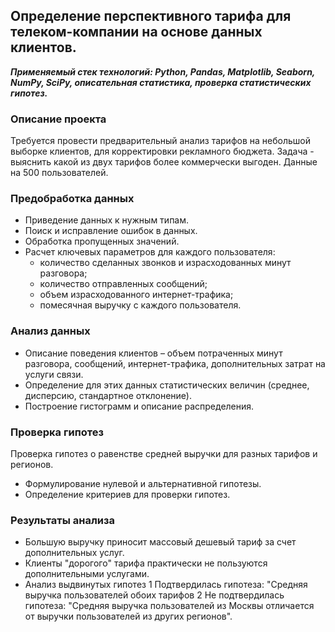## Определение перспективного тарифа для телеком-компании на основе данных клиентов.
***Применяемый стек технологий: Python, Pandas, Matplotlib, Seaborn, NumPy, SciPy, описательная статистика, проверка статистических гипотез.***

### Описание проекта
Требуется провести предварительный анализ тарифов на небольшой выборке клиентов, для корректировки рекламного бюджета. Задача - выяснить какой из двух тарифов более коммерчески выгоден. 
Данные на 500 пользователей.

### Предобработка данных
- Приведение данных к нужным типам.
-  Поиск и исправление ошибок в данных.
-  Обработка пропущенных значений. 
- Расчет ключевых параметров для каждого пользователя:
	-   количество сделанных звонков и израсходованных минут разговора;
	-   количество отправленных сообщений;
	-   объем израсходованного интернет-трафика;
	-   помесячная выручку с каждого пользователя.

### Анализ данных
 -	Описание поведения клиентов – объем потраченных минут разговора, сообщений, интернет-трафика, дополнительных затрат на услуги связи.
 -	Определение для этих данных статистических  величин (среднее, дисперсию, стандартное отклонение).
 -	Построение гистограмм и описание распределения.

### Проверка гипотез
Проверка гипотез о равенстве средней выручки для  разных тарифов и регионов.     
-   Формулирование нулевой и альтернативной гипотезы.
-   Определение критериев для проверки гипотез.

### Результаты анализа
- Большую выручку приносит массовый дешевый тариф за счет дополнительных услуг.
- Клиенты "дорогого" тарифа практически не пользуются дополнительными услугами.
- Анализ выдвинутых гипотез
	1 Подтвердилась гипотеза: "Средняя выручка пользователей обоих тарифов 
	2 Не подтвердилась гипотеза: "Средняя выручка пользователей из Москвы отличается от выручки пользователей из других регионов".